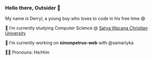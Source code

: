 ### Hello there, Outsider 👋

My name is Derryl, a young boy who loves to code in his free time 😄
&nbsp;


🌱 I’m currently studying Computer Science @ [Satya Wacana Christian University](https://fti.uksw.edu)
&nbsp;

🔭 I’m currently working on <strong>simonpetrus-web</strong> with @samarlyka
&nbsp;

👦🏻 Pronouns: He/Him

<!--
**CodeCrafterXY/CodeCrafterXY** is a ✨ _special_ ✨ repository because its `README.md` (this file) appears on your GitHub profile.

Here are some ideas to get you started:

- 🔭 I’m currently working on ...
- 🌱 I’m currently learning ...
- 👯 I’m looking to collaborate on ...
- 🤔 I’m looking for help with ...
- 💬 Ask me about ...
- 📫 How to reach me: ...
- 😄 Pronouns: ...
- ⚡ Fun fact: ...
-->
